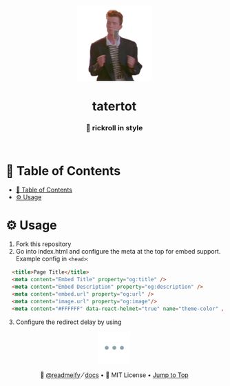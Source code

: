 <!-- Tatertot - @bluefalconhd/tatertot -->

<!-- Top section -->
<p align="center">
  <img src="./assets/logo.png" height="175px">
  <br>
  <h1 align="center" >tatertot</h1>
  <h3 align="center" >🎤 rickroll in style</h3>
</p>

<br>

<!-- Table of contents -->
# 🧂 Table of Contents
- [🧂 Table of Contents](#-table-of-contents)
- [⚙️ Usage](#-usage)

# ⚙️ Usage
1. Fork this repository
2. Go into index.html and configure the meta at the top for embed support.
Example config in `<head>`:
  ```html
    <title>Page Title</title>
    <meta content="Embed Title" property="og:title" />
    <meta content="Embed Description" property="og:description" />
    <meta content="embed.url" property="og:url" />
    <meta content="image.url" property="og:image"/>
    <meta content="#FFFFFF" data-react-helmet="true" name="theme-color" />
  ```
3. Configure the redirect delay by using 

<!-- Footer  -->
<p align="center" ><img src="./assets/seperator.png" height="75px"></p>

<p align="center">
  <span>
    👼
    <a href="https://github.com/readmeify">@readmeify</a>
  </span>
  ⁄
  <span>
    <a href="https://github.com/readmeify/docs">docs</a>
  </span>
  •
  <span>👮 MIT License</span>
  •
  <span><a href="#-table-of-contents">Jump to Top</a></span>
</p>
